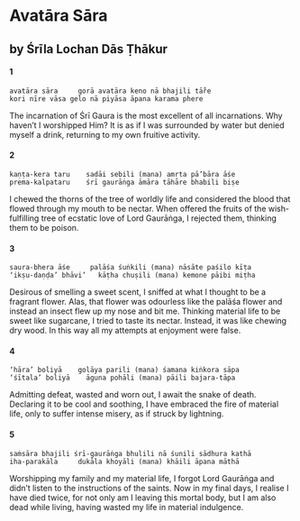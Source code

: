 # Avatāra Sāra

## by Śrīla Lochan Dās Ṭhākur

#### 1

    avatāra sāra     gorā avatāra keno nā bhajili tā̐re
    kori nīre vāsa gelo nā piyāsa āpana karama phere

The incarnation of Śrī Gaura is the most excellent of all incarnations. Why haven’t I worshipped Him? It is as if I was surrounded by water but denied myself a drink, returning to my own fruitive activity.

#### 2

    kaṇṭa-kera taru    sadāi sebili (mana) amṛta pā’bāra āśe
    prema-kalpataru    śrī gaurāṅga āmāra tāhāre bhabili biṣe

I chewed the thorns of the tree of worldly life and considered the blood that flowed through my mouth to be nectar. When offered the fruits of the wish-fulfilling tree of ecstatic love of Lord Gaurāṅga, I rejected them, thinking them to be poison.

#### 3

    saura-bhera āśe     palāśa śuṅkili (mana) nāsāte paśilo kīṭa
    ‘ikṣu-daṇḍa’ bhāvi’   kāṭha chuṣili (mana) kemone pāibi miṭha

Desirous of smelling a sweet scent, I sniffed at what I thought to be a fragrant flower. Alas, that flower was odourless like the palāśa flower and instead an insect flew up my nose and bit me. Thinking material life to be sweet like sugarcane, I tried to taste its nectar. Instead, it was like chewing dry wood. In this way all my attempts at enjoyment were false.

#### 4

    ‘hāra’ boliyā    golāya parili (mana) śamana kiṅkora sāpa
    ‘śītala’ boliyā    āguna pohāli (mana) pāili bajara-tāpa

Admitting defeat, wasted and worn out, I await the snake of death. Declaring it to be cool and soothing, I have embraced the fire of material life, only to suffer intense misery, as if struck by lightning.

#### 5

    saṁsāra bhajili śrī-gaurāṅga bhulili nā śunili sādhura kathā
    iha-parakāla     dukāla khoyāli (mana) khāili āpana māthā

Worshipping my family and my material life, I forgot Lord Gaurāṅga and didn’t listen to the instructions of the saints. Now in my final days, I realise I have died twice, for not only am I leaving this mortal body, but I am also dead while living, having wasted my life in material indulgence.

